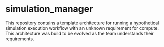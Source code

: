 # simulation_manager

This repository contains a template architecture for running a hypothetical simulation execution workflow with an
unknown requirement for compute. This architecture was build to be evolved as the team understands their requirements. 